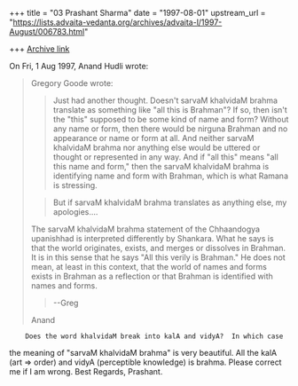 +++
title = "03 Prashant Sharma"
date = "1997-08-01"
upstream_url = "https://lists.advaita-vedanta.org/archives/advaita-l/1997-August/006783.html"

+++
[Archive link](https://lists.advaita-vedanta.org/archives/advaita-l/1997-August/006783.html)

On Fri, 1 Aug 1997, Anand Hudli wrote:

> Gregory Goode wrote:
>
>
> >Just had another thought.  Doesn't sarvaM khalvidaM brahma translate
> >as something like "all this is Brahman"?  If so, then isn't the "this"
> >supposed to be some kind of name and form?  Without any name or form,
> >then there would be nirguna Brahman and no appearance or name or form
> > at all.  And neither sarvaM khalvidaM brahma nor anything else would
> >be uttered or thought or represented in any way.  And if "all this"
> >means "all this name and form," then the sarvaM khalvidaM brahma is
> >identifying name and form with Brahman, which is what Ramana is stressing.
>
> >But if sarvaM khalvidaM brahma translates as anything else, my apologies....
>
>  The sarvaM khalvidaM brahma statement of the Chhaandogya upanishhad is
>  interpreted differently by Shankara. What he says is that the world
>  originates, exists, and merges or dissolves in Brahman. It is in this
>  sense that he says "All this verily is Brahman." He does not mean,
>  at least in this context, that the world of names and forms exists in
>  Brahman as a reflection or that Brahman is identified with names and
>  forms.
>
>
> >--Greg
>
>  Anand
>

        Does the word khalvidaM break into kalA and vidyA?  In which case
the meaning of "sarvaM khalvidaM brahma" is very beautiful.  All the kalA
(art => order) and vidyA (perceptible knowledge) is brahma.
Please correct me if I am wrong.
Best Regards,
Prashant.


